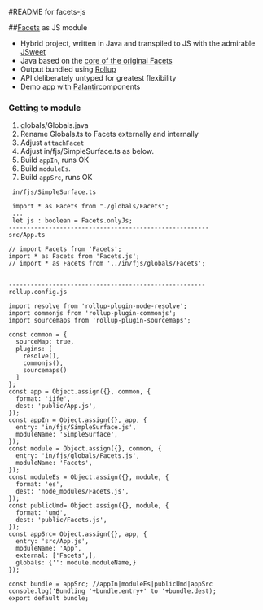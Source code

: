#README for facets-js

##[Facets](doc/Facets.pdf) as JS module

- Hybrid project, written in Java and transpiled to JS 
with the admirable [JSweet](http://www.jsweet.org
) 
- Java based on the [core of the original Facets](https://github.com/dimwight/Facets/tree/master/Facets/facets/core)
- Output bundled using [Rollup](https://rollupjs.org 
)
- API deliberately untyped for greatest flexibility
- Demo app with [Palantir](https://github.com/palantir/blueprint 
)components
### Getting to module

1. globals/Globals.java
1. Rename Globals.ts to Facets externally and internally
1. Adjust `attachFacet`
1. Adjust in/fjs/SimpleSurface.ts as below.   
1. Build `appIn`, runs OK
1. Build `moduleEs`. 
1. Build `appSrc`, runs OK  
 ```
  in/fjs/SimpleSurface.ts
 
  import * as Facets from "./globals/Facets";
  ...
  let js : boolean = Facets.onlyJs;
 -------------------------------------------------------
 src/App.ts
 
 // import Facets from 'Facets';
 import * as Facets from 'Facets.js';
 // import * as Facets from '../in/fjs/globals/Facets';

  
 ------------------------------------------------------
 rollup.config.js
 
 import resolve from 'rollup-plugin-node-resolve';
 import commonjs from 'rollup-plugin-commonjs';
 import sourcemaps from 'rollup-plugin-sourcemaps';
 
 const common = {
   sourceMap: true,
   plugins: [
     resolve(),
     commonjs(),
     sourcemaps()
   ]
 };
 const app = Object.assign({}, common, {
   format: 'iife',
   dest: 'public/App.js',
 });
 const appIn = Object.assign({}, app, {
   entry: 'in/fjs/SimpleSurface.js',
   moduleName: 'SimpleSurface',
 });
 const module = Object.assign({}, common, {
   entry: 'in/fjs/globals/Facets.js',
   moduleName: 'Facets',
 });
 const moduleEs = Object.assign({}, module, {
   format: 'es',
   dest: 'node_modules/Facets.js',
 });
 const publicUmd= Object.assign({}, module, {
   format: 'umd',
   dest: 'public/Facets.js',
 });
 const appSrc= Object.assign({}, app, {
   entry: 'src/App.js',
   moduleName: 'App',
   external: ['Facets',],
   globals: {'': module.moduleName,}
 });
 
 const bundle = appSrc; //appIn|moduleEs|publicUmd|appSrc
 console.log('Bundling '+bundle.entry+' to '+bundle.dest);
 export default bundle;